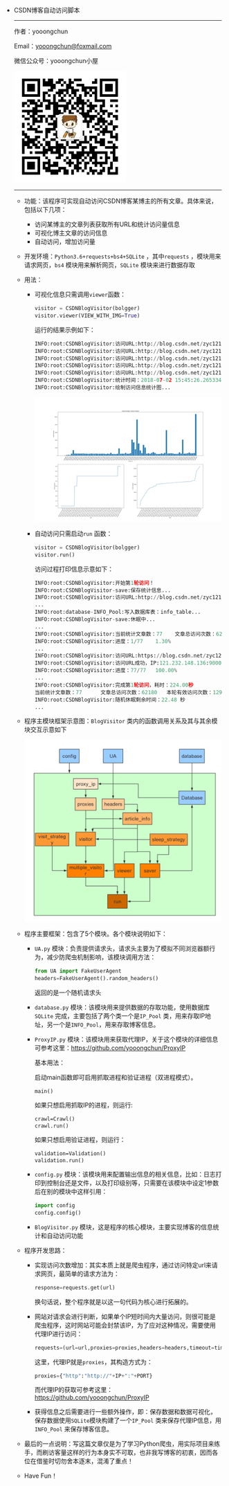 - CSDN博客自动访问脚本

  ------

  作者：yooongchun

  Email：yooongchun@foxmail.com

  微信公众号：yooongchun小屋

  ![yooongchun小屋](yooongchun%E5%B0%8F%E5%B1%8B.jpg)

  ------

  - 功能：该程序可实现自动访问CSDN博客某博主的所有文章。具体来说，包括以下几项：

    - 访问某博主的文章列表获取所有URL和统计访问量信息
    - 可视化博主文章的访问信息
    - 自动访问，增加访问量

  - 开发环境：`Python3.6+requests+bs4+SQLite` ，其中`requests` ，模块用来请求网页，`bs4` 模块用来解析网页，`SQLite` 模块来进行数据存取

  - 用法：

    - 可视化信息只需调用`viewer`函数：

      ```python
      visitor = CSDNBlogVisitor(bolgger)
      visitor.viewer(VIEW_WITH_IMG=True)
      ```

      运行的结果示例如下：

      ```python
      INFO:root:CSDNBlogVisitor:访问URL:http://blog.csdn.net/zyc121561/article/list/1
      INFO:root:CSDNBlogVisitor:访问URL:http://blog.csdn.net/zyc121561/article/list/2
      INFO:root:CSDNBlogVisitor:访问URL:http://blog.csdn.net/zyc121561/article/list/3
      INFO:root:CSDNBlogVisitor:访问URL:http://blog.csdn.net/zyc121561/article/list/4
      INFO:root:CSDNBlogVisitor:访问URL:http://blog.csdn.net/zyc121561/article/list/5
      INFO:root:CSDNBlogVisitor:统计时间：2018-07-02 15:45:26.265334  统计文章数：77  总计访问量：61678
      INFO:root:CSDNBlogVisitor:绘制访问信息统计图...
      ```

      ![viewer](CSDN_Visitor_Counter_Viewer.jpg)

    - 自动访问只需启动`run` 函数：

      ```python
      visitor = CSDNBlogVisitor(bolgger)
      visitor.run()
      ```

      访问过程打印信息示意如下：

      ```python
      INFO:root:CSDNBlogVisitor:开始第1轮访问！
      INFO:root:CSDNBlogVisitor-save:保存统计信息...
      INFO:root:CSDNBlogVisitor:访问URL:http://blog.csdn.net/zyc121561/article/list/1
      ...
      INFO:root:database-INFO_Pool:写入数据库表：info_table...
      INFO:root:CSDNBlogVisitor-save:休眠中...
      ...
      INFO:root:CSDNBlogVisitor:当前统计文章数：77    文章总访问次数：62051
      INFO:root:CSDNBlogVisitor:进度：1/77    1.30%
      ...
      INFO:root:CSDNBlogVisitor:访问URL:https://blog.csdn.net/zyc121561/article/details/52722665
      INFO:root:CSDNBlogVisitor:访问URL成功，IP:121.232.148.136:9000
      INFO:root:CSDNBlogVisitor:进度：77/77   100.00%
      ...
      INFO:root:CSDNBlogVisitor:完成第1轮访问，耗时：224.00秒
      当前统计文章数：77      文章总访问次数：62180   本轮有效访问次数：129
      INFO:root:CSDNBlogVisitor:随机休眠剩余时间：22.48 秒
      ...
      ```

  - 程序主模块框架示意图：`BlogVisitor` 类内的函数调用关系及其与其余模块交互示意如下

    ![](BlogVisitor.png)

  - 程序主要框架：包含了5个模块。各个模块说明如下：

    - `UA.py` 模块：负责提供请求头，请求头主要为了模拟不同浏览器额行为，减少防爬虫机制影响，该模块调用方法：

      ```python
      from UA import FakeUserAgent
      headers=FakeUserAgent().random_headers()
      ```

      返回的是一个随机请求头

    - `database.py` 模块：该模块用来提供数据的存取功能，使用数据库`SQLite` 完成，主要包括了两个类一个是`IP_Pool` 类，用来存取IP地址，另一个是`INFO_Pool`，用来存取博客信息。

    - `ProxyIP.py` 模块：该模块用来获取代理IP，关于这个模块的详细信息可参考这里：https://github.com/yooongchun/ProxyIP

      基本用法：

      启动main函数即可启用抓取进程和验证进程（双进程模式）。

      ```
      main()
      ```

      如果只想启用抓取IP的进程，则运行:

      ```
      crawl=Crawl()
      crawl.run()
      ```

      如果只想启用验证进程，则运行：

      ```
      validation=Validation()
      validation.run()
      ```

    - `config.py` 模块：该模块用来配置输出信息的相关信息，比如：日志打印到控制台还是文件，以及打印级别等，只需要在该模块中设定1参数后在别的模块中这样引用：

      ```python
      import config
      config.config()
      ```

    - `BlogVisitor.py` 模块，这是程序的核心模块，主要实现博客的信息统计和自动访问功能

  - 程序开发思路：

    - 实现访问次数增加：其实本质上就是爬虫程序，通过访问特定url来请求网页，最简单的请求方法为：

      ```python
      response=requests.get(url)
      ```

      换句话说，整个程序就是以这一句代码为核心进行拓展的。

    - 网站对请求会进行判断，如果单个IP短时间内大量访问，则很可能是爬虫程序，这时网站可能会封禁该IP，为了应对这种情况，需要使用代理IP进行访问：

      ```python
      requests=(url=url,proxies=proxies,headers=headers,timeout=time)
      ```

      这里，代理IP就是`proxies`，其构造方式为：

      ```python
      proxies={"http":"http://"+IP+":"+PORT}
      ```

      而代理IP的获取可参考这里：https://github.com/yooongchun/ProxyIP

    - 获得信息之后需要进行一些额外操作，即：保存数据和数据可视化，保存数据使用`SQLite`模块构建了一个`IP_Pool` 类来保存代理IP信息，用`INFO_Pool` 来保存博客信息。

  - 最后的一点说明：写这篇文章仅是为了学习Python爬虫，用实际项目来练手，而刷访客量这样的行为本身实不可取，也非我写博客的初衷，因而各位在借鉴时切勿舍本逐末，混淆了重点！

  - Have Fun！
